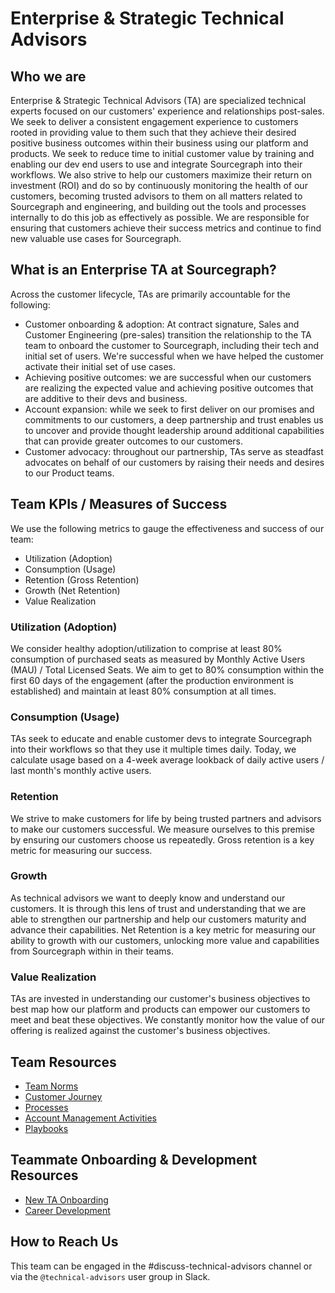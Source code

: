 # Enterprise & Strategic Technical Advisors

## Who we are

Enterprise & Strategic Technical Advisors (TA) are specialized technical experts focused on our customers' experience and relationships post-sales. We seek to deliver a consistent engagement experience to customers rooted in providing value to them such that they achieve their desired positive business outcomes within their business using our platform and products. We seek to reduce time to initial customer value by training and enabling our dev end users to use and integrate Sourcegraph into their workflows. We also strive to help our customers maximize their return on investment (ROI) and do so by continuously monitoring the health of our customers, becoming trusted advisors to them on all matters related to Sourcegraph and engineering, and building out the tools and processes internally to do this job as effectively as possible. We are responsible for ensuring that customers achieve their success metrics and continue to find new valuable use cases for Sourcegraph.

## What is an Enterprise TA at Sourcegraph?

Across the customer lifecycle, TAs are primarily accountable for the following:

- Customer onboarding & adoption: At contract signature, Sales and Customer Engineering (pre-sales) transition the relationship to the TA team to onboard the customer to Sourcegraph, including their tech and initial set of users. We're successful when we have helped the customer activate their initial set of use cases.
- Achieving positive outcomes: we are successful when our customers are realizing the expected value and achieving positive outcomes that are additive to their devs and business.
- Account expansion: while we seek to first deliver on our promises and commitments to our customers, a deep partnership and trust enables us to uncover and provide thought leadership around additional capabilities that can provide greater outcomes to our customers.
- Customer advocacy: throughout our partnership, TAs serve as steadfast advocates on behalf of our customers by raising their needs and desires to our Product teams.

## Team KPIs / Measures of Success

We use the following metrics to gauge the effectiveness and success of our team:

- Utilization (Adoption)
- Consumption (Usage)
- Retention (Gross Retention)
- Growth (Net Retention)
- Value Realization

### Utilization (Adoption)

We consider healthy adoption/utilization to comprise at least 80% consumption of purchased seats as measured by Monthly Active Users (MAU) / Total Licensed Seats. We aim to get to 80% consumption within the first 60 days of the engagement (after the production environment is established) and maintain at least 80% consumption at all times.

### Consumption (Usage)

TAs seek to educate and enable customer devs to integrate Sourcegraph into their workflows so that they use it multiple times daily. Today, we calculate usage based on a 4-week average lookback of daily active users / last month's monthly active users.

### Retention

We strive to make customers for life by being trusted partners and advisors to make our customers successful. We measure ourselves to this premise by ensuring our customers choose us repeatedly. Gross retention is a key metric for measuring our success.

### Growth

As technical advisors we want to deeply know and understand our customers. It is through this lens of trust and understanding that we are able to strengthen our partnership and help our customers maturity and advance their capabilities. Net Retention is a key metric for measuring our ability to growth with our customers, unlocking more value and capabilities from Sourcegraph within in their teams.

### Value Realization

TAs are invested in understanding our customer's business objectives to best map how our platform and products can empower our customers to meet and beat these objectives. We constantly monitor how the value of our offering is realized against the customer's business objectives.

## Team Resources

- [Team Norms](team-culture/team-norms.md)
- [Customer Journey](team-culture/customer-journey.md)
- [Processes](team-culture/processes.md)
- [Account Management Activities](team-culture/account-management-activities.md)
- [Playbooks](team-culture/playbooks.md)

## Teammate Onboarding & Development Resources

- [New TA Onboarding](onboarding/ta-onboarding.md)
- [Career Development](career-growth/ta-career-development.md)

## How to Reach Us

This team can be engaged in the #discuss-technical-advisors channel or via the `@technical-advisors` user group in Slack.
